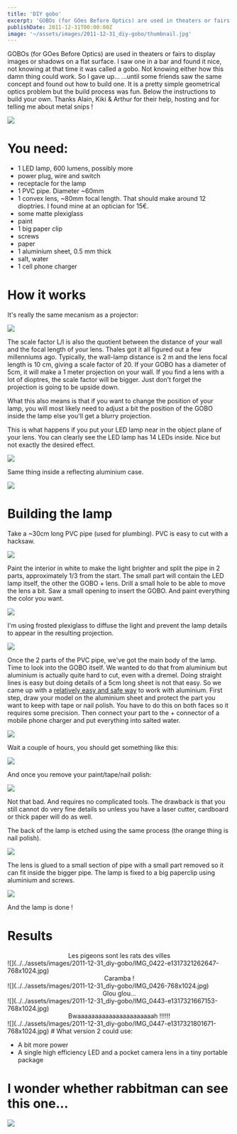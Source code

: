 ```yaml
---
title: 'DIY gobo'
excerpt: 'GOBOs (for GOes Before Optics) are used in theaters or fairs to display images or shadows on a flat surface. I saw one in a bar and found it nice, not knowing at that time it was called a gobo....'
publishDate: 2011-12-31T00:00:00Z
image: '~/assets/images/2011-12-31_diy-gobo/thumbnail.jpg'
---
```



GOBOs (for GOes Before Optics) are used in theaters or fairs to display images or shadows on a flat surface. I saw one in a bar and found it nice, not knowing at that time it was called a gobo. Not knowing either how this damn thing could work. So I gave up...
...until some friends saw the same concept and found out how to build one. It is a pretty simple geometrical optics problem but the build process was fun. Below the instructions to build your own. Thanks Alain, Kiki & Arthur for their help, hosting and for telling me about metal snips !





![](../../assets/images/2011-12-31_diy-gobo/IMG_0438-768x1024.jpg)
# You need: 


* 1 LED lamp, 600 lumens, possibly more
* power plug, wire and switch
* receptacle for the lamp
* 1 PVC pipe. Diameter ~60mm
* 1 convex lens, ~80mm focal length. That should make around 12 dioptries. I found mine at an optician for 15€.
* some matte plexiglass
* paint
* 1 big paper clip
* screws
* paper
* 1 aluminium sheet, 0.5 mm thick
* salt, water
* 1 cell phone charger

# How it works 

It's really the same mecanism as a projector:

![](../../assets/images/2011-12-31_diy-gobo/explications.png)

The scale factor L/l is also the quotient between the distance of your wall and the focal length of your lens. Thales got it all figured out a few millenniums ago. Typically, the wall-lamp distance is 2 m and the lens focal length is 10 cm, giving a scale factor of 20. If your GOBO has a diameter of 5cm, it will make a 1 meter projection on your wall. If you find a lens with a lot of dioptres, the scale factor will be bigger. Just don't forget the projection is going to be upside down.

What this also means is that if you want to change the position of your lamp, you will most likely need to adjust a bit the position of the GOBO inside the lamp else you'll get a blurry projection.

This is what happens if you put your LED lamp near in the object plane of your lens. You can clearly see the LED lamp has 14 LEDs inside. Nice but not exactly the desired effect.

![](../../assets/images/2011-12-31_diy-gobo/IMG_1204-1024x768.jpg)

Same thing inside a reflecting aluminium case.

![](../../assets/images/2011-12-31_diy-gobo/IMG_1237-1024x768.jpg)
# Building the lamp 

Take a ~30cm long PVC pipe (used for plumbing). PVC is easy to cut with a hacksaw.

![](../../assets/images/2011-12-31_diy-gobo/IMG_1229-1024x768.jpg)

Paint the interior in white to make the light brighter and split the pipe in 2 parts, approximately 1/3 from the start. The small part will contain the LED lamp itself, the other the GOBO + lens.
Drill a small hole to be able to move the lens a bit.
Saw a small opening to insert the GOBO. And paint everything the color you want.

![](../../assets/images/2011-12-31_diy-gobo/IMG_1281-1024x768.jpg)

I'm using frosted plexiglass to diffuse the light and prevent the lamp details to appear in the resulting projection.

![](../../assets/images/2011-12-31_diy-gobo/IMG_1251-1024x768.jpg)

Once the 2 parts of the PVC pipe, we've got the main body of the lamp. Time to look into the GOBO itself. We wanted to do that from aluminium but aluminium is actually quite hard to cut, even with a dremel. Doing straight lines is easy but doing details of a 5cm long sheet is not that easy. So we came up with a [relatively easy and safe way](http://www.instructables.com/id/Simple-Electrolysis/) to work with aluminium.  First step, draw your model on the aluminium sheet and protect the part you want to keep with tape or nail polish. You have to do this on both faces so it requires some precision. Then connect your part to the + connector of a mobile phone charger and put everything into salted water.

![](../../assets/images/2011-12-31_diy-gobo/IMG_1292-1024x768.jpg)

Wait a couple of hours, you should get something like this:

![](../../assets/images/2011-12-31_diy-gobo/IMG_1312-1024x768.jpg)

And once you remove your paint/tape/nail polish:

![](../../assets/images/2011-12-31_diy-gobo/IMG_1195-1024x768.jpg)

Not that bad. And requires no complicated tools. The drawback is that you still cannot do very fine details so unless you have a laser cutter, cardboard or thick paper will do as well.

The back of the lamp is etched using the same process (the orange thing is nail polish).

![](../../assets/images/2011-12-31_diy-gobo/IMG_1301-1024x768.jpg)

The lens is glued to a small section of pipe with a small part removed so it can fit inside the bigger pipe. The lamp is fixed to a big paperclip using aluminium and screws.

![](../../assets/images/2011-12-31_diy-gobo/IMG_1310-1024x768.jpg)

And the lamp is done !
# Results 

<div style="text-align: center;">Les pigeons sont les rats des villes</div>
![](../../assets/images/2011-12-31_diy-gobo/IMG_0422-e1317321262647-768x1024.jpg)
<div style="text-align: center;">Caramba !</div>
![](../../assets/images/2011-12-31_diy-gobo/IMG_0426-768x1024.jpg)
<div style="text-align: center;">Glou glou...</div>
![](../../assets/images/2011-12-31_diy-gobo/IMG_0443-e1317321667153-768x1024.jpg)
<div style="text-align: center;">Bwaaaaaaaaaaaaaaaaaaaaaah !!!!!!</div>
![](../../assets/images/2011-12-31_diy-gobo/IMG_0447-e1317321801671-768x1024.jpg)
# What version 2 could use: 


* A bit more power
* A single high efficiency LED and a pocket camera lens in a tiny portable package

# I wonder whether rabbitman can see this one... 

![](../../assets/images/2011-12-31_diy-gobo/P1120455-1024x768.jpg)

